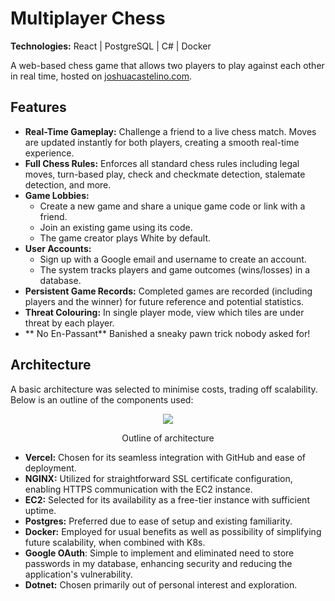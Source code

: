 # Multiplayer Chess

**Technologies:** React | PostgreSQL | C# | Docker

A web-based chess game that allows two players to play against each other in real time, hosted on [joshuacastelino.com](https://joshuacastelino.com).

## Features

- **Real-Time Gameplay:** Challenge a friend to a live chess match. Moves are updated instantly for both players, creating a smooth real-time experience.
- **Full Chess Rules:** Enforces all standard chess rules including legal moves, turn-based play, check and checkmate detection, stalemate detection, and more.
- **Game Lobbies:** 
  - Create a new game and share a unique game code or link with a friend.
  - Join an existing game using its code.
  - The game creator plays White by default.
- **User Accounts:** 
  - Sign up with a Google email and username to create an account.
  - The system tracks players and game outcomes (wins/losses) in a database.
- **Persistent Game Records:** Completed games are recorded (including players and the winner) for future reference and potential statistics.
- **Threat Colouring:** In single player mode, view which tiles are under threat by each player.
- ** No En-Passant** Banished a sneaky pawn trick nobody asked for!

## Architecture 

A basic architecture was selected to minimise costs, trading off scalability. Below is an outline of the components used:



<p align="center">
  <img src="https://github.com/user-attachments/assets/c4927c7c-24f4-4fd7-b756-fa696b0674c3" />
  <p align="center">Outline of architecture</p>
</p>


- **Vercel:** Chosen for its seamless integration with GitHub and ease of deployment.
- **NGINX:** Utilized for straightforward SSL certificate configuration, enabling HTTPS communication with the EC2 instance.
- **EC2:** Selected for its availability as a free-tier instance with sufficient uptime.
- **Postgres:** Preferred due to ease of setup and existing familiarity.
- **Docker:** Employed for usual benefits as well as possibility of simplifying future scalability,  when combined with K8s.
- **Google OAuth**: Simple to implement and eliminated need to store passwords in my database, enhancing security and reducing the application's vulnerability.
- **Dotnet:** Chosen primarily out of personal interest and exploration.
